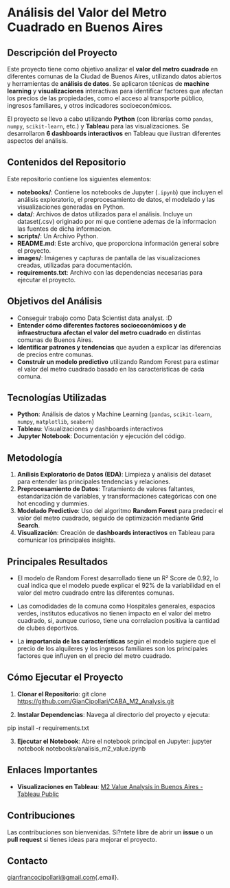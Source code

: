 
# Análisis del Valor del Metro Cuadrado en Buenos Aires

## Descripción del Proyecto

Este proyecto tiene como objetivo analizar el **valor del metro cuadrado** en diferentes comunas de la Ciudad de Buenos Aires, utilizando datos abiertos y herramientas de **análisis de datos**. Se aplicaron técnicas de **machine learning** y **visualizaciones** interactivas para identificar factores que afectan los precios de las propiedades, como el acceso al transporte público, ingresos familiares, y otros indicadores socioeconómicos.

El proyecto se llevo a cabo utilizando **Python** (con librerías como `pandas`, `numpy`, `scikit-learn`, etc.) y **Tableau** para las visualizaciones. Se desarrollaron **6 dashboards interactivos** en Tableau que ilustran diferentes aspectos del análisis.

## Contenidos del Repositorio

Este repositorio contiene los siguientes elementos:

-   **notebooks/**: Contiene los notebooks de Jupyter (`.ipynb`) que incluyen el análisis exploratorio, el preprocesamiento de datos, el modelado y las visualizaciones generadas en Python.
-   **data/**: Archivos de datos utilizados para el análisis. Incluye un dataset(.csv) originado por mi que contiene ademas de la informacion las fuentes de dicha informacion.
-   **scripts/**: Un Archivo Python.
-   **README.md**: Este archivo, que proporciona información general sobre el proyecto.
-   **images/**: Imágenes y capturas de pantalla de las visualizaciones creadas, utilizadas para documentación.
-   **requirements.txt**: Archivo con las dependencias necesarias para ejecutar el proyecto.

## Objetivos del Análisis

-   Conseguir trabajo como Data Scientist data analyst. :D
-   **Entender cómo diferentes factores socioeconómicos y de infraestructura afectan el valor del metro cuadrado** en distintas comunas de Buenos Aires.
-   **Identificar patrones y tendencias** que ayuden a explicar las diferencias de precios entre comunas.
-   **Construir un modelo predictivo** utilizando Random Forest para estimar el valor del metro cuadrado basado en las características de cada comuna.

## Tecnologías Utilizadas

-   **Python**: Análisis de datos y Machine Learning (`pandas`, `scikit-learn`, `numpy`, `matplotlib`, `seaborn`)
-   **Tableau**: Visualizaciones y dashboards interactivos
-   **Jupyter Notebook**: Documentación y ejecución del código.

## Metodología

1.  **Anílisis Exploratorio de Datos (EDA)**: Limpieza y análisis del dataset para entender las principales tendencias y relaciones.
2.  **Preprocesamiento de Datos**: Tratamiento de valores faltantes, estandarización de variables, y transformaciones categóricas con one hot encoding y dummies.
3.  **Modelado Predictivo**: Uso del algoritmo **Random Forest** para predecir el valor del metro cuadrado, seguido de optimización mediante **Grid Search**.
4.  **Visualización**: Creación de **dashboards interactivos** en Tableau para comunicar los principales insights.

## Principales Resultados

-   El modelo de Random Forest desarrollado tiene un R² Score de 0.92, lo cual indica que el modelo puede explicar el 92% de la variabilidad en el valor del metro cuadrado entre las diferentes comunas.

-   Las comodidades de la comuna como Hospitales generales, espacios verdes, institutos educativos no tienen impacto en el valor del metro cuadrado, si, aunque curioso, tiene una correlacion positiva la cantidad de clubes deportivos.

-   La **importancia de las características** según el modelo sugiere que el precio de los alquileres y los ingresos familiares son los principales factores que influyen en el precio del metro cuadrado.

## Cómo Ejecutar el Proyecto

1.  **Clonar el Repositorio**: git clone <https://github.com/GianCipollari/CABA_M2_Analysis.git>

2.  **Instalar Dependencias**: Navega al directorio del proyecto y ejecuta:

pip install -r requirements.txt

3.  **Ejecutar el Notebook**: Abre el notebook principal en Jupyter: jupyter notebook notebooks/analisis_m2_value.ipynb

## Enlaces Importantes

-   **Visualizaciones en Tableau**: [M2 Value Analysis in Buenos Aires - Tableau Public](https://public.tableau.com/app/profile/gianfranco.cipollari/viz/M2valueAnalysisinBuenosAiresCABAbyCommune/Presentation)

## Contribuciones

Las contribuciones son bienvenidas. Si?ntete libre de abrir un **issue** o un **pull request** si tienes ideas para mejorar el proyecto.

## Contacto

[gianfrancocipollari\@gmail.com](mailto:gianfrancocipollari@gmail.com){.email}.
